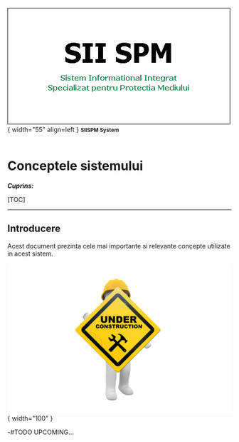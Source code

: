 ![SIISPM_logo](../pictures/SIISPM_logo.png){ width="55" align=left }
<small markdown>**SIISPM System**
</small><br><br>


# Conceptele sistemului



***Cuprins:***

[TOC]

***




## Introducere

Acest document prezinta cele mai importante si relevante concepte utilizate in acest sistem.

![wip...](../pictures/under_maintenance.png){ width="100" }

-#TODO UPCOMING...




